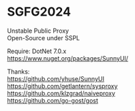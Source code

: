 # SGFG2024
Unstable Public Proxy  
Open-Source under SSPL  

Require:
DotNet 7.0.x  
https://www.nuget.org/packages/SunnyUI/
  
Thanks:  
https://github.com/yhuse/SunnyUI  
https://github.com/getlantern/sysproxy  
https://github.com/klzgrad/naiveproxy  
https://github.com/go-gost/gost  
